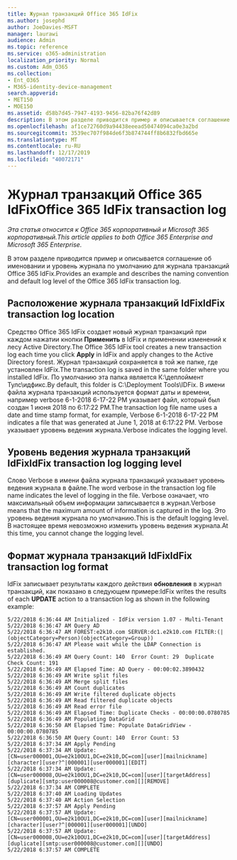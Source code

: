 ```yaml
---
title: Журнал транзакций Office 365 IdFix
ms.author: josephd
author: JoeDavies-MSFT
manager: laurawi
audience: Admin
ms.topic: reference
ms.service: o365-administration
localization_priority: Normal
ms.custom: Adm_O365
ms.collection:
- Ent_O365
- M365-identity-device-management
search.appverid:
- MET150
- MOE150
ms.assetid: d58b7d45-7947-4193-9456-82ba76f42d89
description: В этом разделе приводится пример и описывается соглашение об именовании и уровень журнала по умолчанию для журнала транзакций Office 365 IdFix.
ms.openlocfilehash: af1ce72760d9a94438eeead50474094ca0e3a2bd
ms.sourcegitcommit: 3539ec707f984de6f3b874744ff8b6832fbd665e
ms.translationtype: MT
ms.contentlocale: ru-RU
ms.lasthandoff: 12/17/2019
ms.locfileid: "40072171"
---
```

# <a name="office-365-idfix-transaction-log"></a><span data-ttu-id="3fedf-103">Журнал транзакций Office 365 IdFix</span><span class="sxs-lookup"><span data-stu-id="3fedf-103">Office 365 IdFix transaction log</span></span>

<span data-ttu-id="3fedf-104">*Эта статья относится к Office 365 корпоративный и Microsoft 365 корпоративный.*</span><span class="sxs-lookup"><span data-stu-id="3fedf-104">*This article applies to both Office 365 Enterprise and Microsoft 365 Enterprise.*</span></span>

<span data-ttu-id="3fedf-105">В этом разделе приводится пример и описывается соглашение об именовании и уровень журнала по умолчанию для журнала транзакций Office 365 IdFix.</span><span class="sxs-lookup"><span data-stu-id="3fedf-105">Provides an example and describes the naming convention and default log level of the Office 365 IdFix transaction log.</span></span>
  
## <a name="idfix-transaction-log-location"></a><span data-ttu-id="3fedf-106">Расположение журнала транзакций IdFix</span><span class="sxs-lookup"><span data-stu-id="3fedf-106">IdFix transaction log location</span></span>

<span data-ttu-id="3fedf-107">Средство Office 365 IdFix создает новый журнал транзакций при каждом нажатии кнопки **Применить** в IdFix и применении изменений к лесу Active Directory.</span><span class="sxs-lookup"><span data-stu-id="3fedf-107">The Office 365 IdFix tool creates a new transaction log each time you click **Apply** in IdFix and apply changes to the Active Directory forest.</span></span> <span data-ttu-id="3fedf-108">Журнал транзакций сохраняется в той же папке, где установлен IdFix.</span><span class="sxs-lookup"><span data-stu-id="3fedf-108">The transaction log is saved in the same folder where you installed IdFix.</span></span> <span data-ttu-id="3fedf-109">По умолчанию эта папка является К:\деплоймент Тулс\идфикс.</span><span class="sxs-lookup"><span data-stu-id="3fedf-109">By default, this folder is C:\Deployment Tools\IDFix.</span></span> <span data-ttu-id="3fedf-110">В имени файла журнала транзакций используется формат даты и времени, например verbose 6-1-2018 6-17-22 PM указывает файл, который был создан 1 июня 2018 по 6:17:22 PM.</span><span class="sxs-lookup"><span data-stu-id="3fedf-110">The transaction log file name uses a date and time stamp format, for example, Verbose 6-1-2018 6-17-22 PM indicates a file that was generated at June 1, 2018 at 6:17:22 PM.</span></span> <span data-ttu-id="3fedf-111">Verbose указывает уровень ведения журнала.</span><span class="sxs-lookup"><span data-stu-id="3fedf-111">Verbose indicates the logging level.</span></span> 
  
## <a name="idfix-transaction-log-logging-level"></a><span data-ttu-id="3fedf-112">Уровень ведения журнала транзакций IdFix</span><span class="sxs-lookup"><span data-stu-id="3fedf-112">IdFix transaction log logging level</span></span>

<span data-ttu-id="3fedf-113">Слово Verbose в имени файла журнала транзакций указывает уровень ведения журнала в файле.</span><span class="sxs-lookup"><span data-stu-id="3fedf-113">The word verbose in the transaction log file name indicates the level of logging in the file.</span></span> <span data-ttu-id="3fedf-114">Verbose означает, что максимальный объем информации записывается в журнал.</span><span class="sxs-lookup"><span data-stu-id="3fedf-114">Verbose means that the maximum amount of information is captured in the log.</span></span> <span data-ttu-id="3fedf-115">Это уровень ведения журнала по умолчанию.</span><span class="sxs-lookup"><span data-stu-id="3fedf-115">This is the default logging level.</span></span> <span data-ttu-id="3fedf-116">В настоящее время невозможно изменить уровень ведения журнала.</span><span class="sxs-lookup"><span data-stu-id="3fedf-116">At this time, you cannot change the logging level.</span></span>
  
## <a name="idfix-transaction-log-format"></a><span data-ttu-id="3fedf-117">Формат журнала транзакций IdFix</span><span class="sxs-lookup"><span data-stu-id="3fedf-117">IdFix transaction log format</span></span>

<span data-ttu-id="3fedf-118">IdFix записывает результаты каждого действия **обновления** в журнал транзакций, как показано в следующем примере:</span><span class="sxs-lookup"><span data-stu-id="3fedf-118">IdFix writes the results of each **UPDATE** action to a transaction log as shown in the following example:</span></span>
  
```
5/22/2018 6:36:44 AM Initialized - IdFix version 1.07 - Multi-Tenant
5/22/2018 6:36:47 AM Query AD
5/22/2018 6:36:47 AM FOREST:e2k10.com SERVER:dc1.e2k10.com FILTER:(|(objectCategory=Person)(objectCategory=Group))
5/22/2018 6:36:47 AM Please wait while the LDAP Connection is established.
5/22/2018 6:36:49 AM Query Count: 140  Error Count: 29  Duplicate Check Count: 191
5/22/2018 6:36:49 AM Elapsed Time: AD Query - 00:00:02.3890432
5/22/2018 6:36:49 AM Write split files
5/22/2018 6:36:49 AM Merge split files
5/22/2018 6:36:49 AM Count duplicates
5/22/2018 6:36:49 AM Write filtered duplicate objects
5/22/2018 6:36:49 AM Read filtered duplicate objects
5/22/2018 6:36:49 AM Read error file
5/22/2018 6:36:49 AM Elapsed Time: Duplicate Checks - 00:00:00.0780785
5/22/2018 6:36:49 AM Populating DataGrid
5/22/2018 6:36:50 AM Elapsed Time: Populate DataGridView - 00:00:00.0780785
5/22/2018 6:36:50 AM Query Count: 140  Error Count: 53
5/22/2018 6:37:34 AM Apply Pending
5/22/2018 6:37:34 AM Update: [CN=user000001,OU=e2k10OU1,DC=e2k10,DC=com][user][mailnickname][character][user?^|000001][user000001][EDIT]
5/22/2018 6:37:34 AM Update: [CN=user000008,OU=e2k10OU1,DC=e2k10,DC=com][user][targetAddress][duplicate][smtp:user000008@customer.com][][REMOVE]
5/22/2018 6:37:34 AM COMPLETE
5/22/2018 6:37:40 AM Loading Updates
5/22/2018 6:37:40 AM Action Selection
5/22/2018 6:37:57 AM Apply Pending
5/22/2018 6:37:57 AM Update: [CN=user000001,OU=e2k10OU1,DC=e2k10,DC=com][user][mailnickname][character][user?^|000001][user000001][UNDO]
5/22/2018 6:37:57 AM Update: [CN=user000008,OU=e2k10OU1,DC=e2k10,DC=com][user][targetAddress][duplicate][smtp:user000008@customer.com][][UNDO]
5/22/2018 6:37:57 AM COMPLETE
```